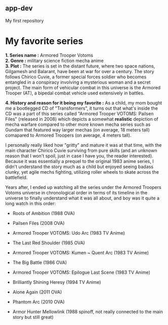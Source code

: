## app-dev
My first repository

# My favorite series
**1. Series name :** Armored Trooper Votoms <br>
**2. Genre :** military science fiction mecha anime <br>
**3. Plot :** The series is set in the distant future, where two space nations, Gilgamesh and Balarant, have been at war for over a century. The story follows Chirico Cuvie, a former special forces soldier who becomes entangled in a conspiracy involving a mysterious woman and a secret project. The main form of vehicular combat in this universe is the Armored Trooper (AT), a bipedal combat vehicle used extensively in battles.

**4. History and reason for it being my favorite :** As a child, my mom bought me  a bootlegged CD of "Transformers", it turns out that what's inside the CD was a part of this series called "Armored Trooper VOTOMS: Pailsen Files" (released in 2008) which depicts a somewhat **realistic** depiction of mecha warfare compared to other more known mecha series such as Gundam that featured way larger mechas (on average, 18 meters tall) comapared to Armored Troopers (on average, 4 meters tall).

I personally really liked how "gritty" and mature it was at that time, with the main character Chirico Cuvie surviving from pure skills (and an unknown reason that I won't spoil, just in case I have you, the reader interested). Because it was essentially a prequel to the original 1983 anime series, I didn't understand the story much as a child but enjoyed seeing badass clunky, yet agile mechs fighting, utilizing roller wheels to skate across the battlefield.

Years after, I ended up watching all the series under the Armored Troopers Votoms universe in chronological order in terms of its timeline in the universe to finally understand what it was all about, and boy was it quite a long watch in this order:

- Roots of Ambition (1988 OVA)
- Pailsen Files (2008 OVA)
- Armored Trooper VOTOMS: Udo Arc (1983 TV Anime)
- The Last Red Shoulder (1985 OVA)
- Armored Trooper VOTOMS: Kumen ~ Quent Arc (1983 TV Anime)
- The Big Battle (1986 OVA)
- Armored Trooper VOTOMS: Epilogue Last Scene (1983 TV Anime)
- Brilliantly Shining Heresy (1994 TV Anime)
- Alone Again (2011 OVA)
- Phantom Arc (2010 OVA)

- Armor Hunter Mellowlink (1988 spinoff, not really connected to the main story but still great)
